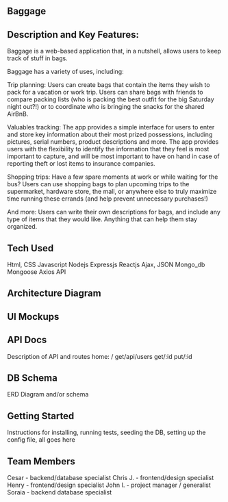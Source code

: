 ## Baggage

## Description and Key Features:
Baggage is a web-based application that, in a nutshell, allows users to keep track of stuff in bags.

Baggage has a variety of uses, including:

Trip planning: Users can create bags that contain the items they wish to pack for a vacation or work trip. Users can share bags with friends to compare packing lists (who is packing the best outfit for the big Saturday night out?!) or to coordinate who is bringing the snacks for the shared AirBnB.

Valuables tracking: The app provides a simple interface for users to enter and store key information about their most prized possessions, including pictures, serial numbers, product descriptions and more. The app provides users with the flexibility to identify the information that they feel is most important to capture, and will be most important to have on hand in case of reporting theft or lost items to insurance companies.

Shopping trips: Have a few spare moments at work or while waiting for the bus? Users can use shopping bags to plan upcoming trips to the supermarket, hardware store, the mall, or anywhere else to truly maximize time running these errands (and help prevent unnecessary purchases!)

And more: Users can write their own descriptions for bags, and include any type of items that they would like. Anything that can help them stay organized.

## Tech Used
Html, CSS
Javascript
Nodejs
Expressjs
Reactjs
Ajax, JSON
Mongo_db
Mongoose
Axios
API

## Architecture Diagram

## UI Mockups


## API Docs
Description of API and routes
home: /
get/api/users
get/:id
put/:id

## DB Schema
ERD Diagram and/or schema

## Getting Started
Instructions for installing,
running tests,
seeding the DB,
setting up the config file,
all goes here

## Team Members
Cesar - backend/database specialist
Chris J. - frontend/design specialist
Henry - frontend/design specialist
John I. - project manager / generalist
Soraia - backend database specialist
